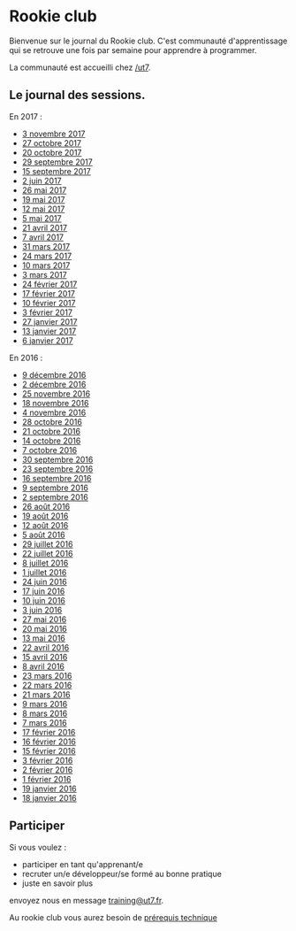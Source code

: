 # Rookie club

Bienvenue sur le journal du Rookie club. C'est communauté d'apprentissage qui se retrouve une fois par semaine pour apprendre à programmer.

La communauté est accueilli chez [/ut7](http://ut7.fr).

## Le journal des sessions.

En 2017 :

- [3 novembre 2017](journaux/20171103.md)
- [27 octobre 2017](journaux/20171027.md)
- [20 octobre 2017](journaux/20171020.md)
- [29 septembre 2017](journaux/20170929.md)
- [15 septembre 2017](journaux/20170915.md)
- [2 juin 2017](journaux/20170602.md)
- [26 mai 2017](journaux/20170526.md)
- [19 mai 2017](journaux/20170519.md)
- [12 mai 2017](journaux/20170512.md)
- [5 mai 2017](journaux/20170505.md)
- [21 avril 2017](journaux/20170421.md)
- [7 avril 2017](journaux/20170407.md)
- [31 mars 2017](journaux/20170331.md)
- [24 mars 2017](journaux/20170324.md)
- [10 mars 2017](journaux/20170310.md)
- [3 mars 2017](journaux/20170303.md)
- [24 février 2017](journaux/20170224.md)
- [17 février 2017](journaux/20170217.md)
- [10 février 2017](journaux/20170210.md)
- [3 février 2017](journaux/20170203.md)
- [27 janvier 2017](journaux/20170127.md)
- [13 janvier 2017](journaux/20170113.md)
- [6 janvier 2017](journaux/20170106.md)


En 2016 :

- [9 décembre 2016](journaux/20161209.md)
- [2 décembre 2016](journaux/20161202.md)
- [25 novembre 2016](journaux/20161125.md)
- [18 novembre 2016](journaux/20161118.md)
- [4 novembre 2016](journaux/20161104.md)
- [28 octobre 2016](journaux/20161028.md)
- [21 octobre 2016](journaux/20161021.md)
- [14 octobre 2016](journaux/20161014.md)
- [7 octobre 2016](journaux/20161007.md)
- [30 septembre 2016](journaux/20160930.md)
- [23 septembre 2016](journaux/20160923.md)
- [16 septembre 2016](journaux/20160916.md)
- [9 septembre 2016](journaux/20160909.md)
- [2 septembre 2016](journaux/20160902.md)
- [26 août 2016](journaux/20160826.md)
- [19 août 2016](journaux/20160819.md)
- [12 août 2016](journaux/20160812.md)
- [5 août 2016](journaux/20160805.md)
- [29 juillet 2016](journaux/20160729.md)
- [22 juillet 2016](journaux/20160722.md)
- [8 juillet 2016](journaux/20160708.md)
- [1 juillet 2016](journaux/20160701.md)
- [24 juin 2016](journaux/20160624.md)
- [17 juin 2016](journaux/20160617.md)
- [10 juin 2016](journaux/20160610.md)
- [3 juin 2016](journaux/20160603.md)
- [27 mai 2016](journaux/20160527.md)
- [20 mai 2016](journaux/20160520.md)
- [13 mai 2016](journaux/20160513.md)
- [22 avril 2016](journaux/20160422.md)
- [15 avril 2016](journaux/20160415.md)
- [8 avril 2016](journaux/20160408.md)
- [23 mars 2016](journaux/20160323.md)
- [22 mars 2016](journaux/20160322.md)
- [21 mars 2016](journaux/20160321.md)
- [9 mars 2016](journaux/20160309.md)
- [8 mars 2016](journaux/20160308.md)
- [7 mars 2016](journaux/20160307.md)
- [17 février 2016](journaux/20160217.md)
- [16 février 2016](journaux/20160216.md)
- [15 février 2016](journaux/20160215.md)
- [3 février 2016](journaux/20160203.md)
- [2 février 2016](journaux/20160202.md)
- [1 février 2016](journaux/20160201.md)
- [19 janvier 2016](journaux/20160119.md)
- [18 janvier 2016](journaux/20160118.md)


## Participer

Si vous voulez :
- participer en tant qu'apprenant/e
- recruter un/e développeur/se formé au bonne pratique
- juste en savoir plus

envoyez nous en message [training@ut7.fr](mailto:training@ut7.fr).

Au rookie club vous aurez besoin de [prérequis technique](les-prérequis.md)


